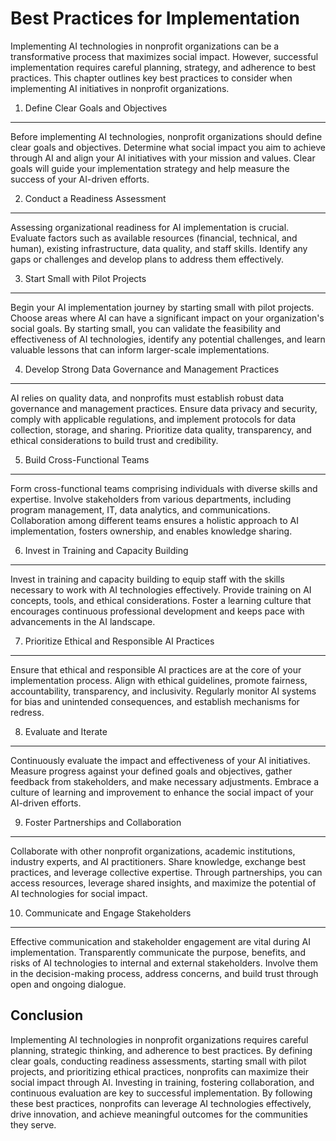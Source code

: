 Best Practices for Implementation
=================================

Implementing AI technologies in nonprofit organizations can be a transformative process that maximizes social impact. However, successful implementation requires careful planning, strategy, and adherence to best practices. This chapter outlines key best practices to consider when implementing AI initiatives in nonprofit organizations.

1. Define Clear Goals and Objectives
------------------------------------

Before implementing AI technologies, nonprofit organizations should define clear goals and objectives. Determine what social impact you aim to achieve through AI and align your AI initiatives with your mission and values. Clear goals will guide your implementation strategy and help measure the success of your AI-driven efforts.

2. Conduct a Readiness Assessment
---------------------------------

Assessing organizational readiness for AI implementation is crucial. Evaluate factors such as available resources (financial, technical, and human), existing infrastructure, data quality, and staff skills. Identify any gaps or challenges and develop plans to address them effectively.

3. Start Small with Pilot Projects
----------------------------------

Begin your AI implementation journey by starting small with pilot projects. Choose areas where AI can have a significant impact on your organization's social goals. By starting small, you can validate the feasibility and effectiveness of AI technologies, identify any potential challenges, and learn valuable lessons that can inform larger-scale implementations.

4. Develop Strong Data Governance and Management Practices
----------------------------------------------------------

AI relies on quality data, and nonprofits must establish robust data governance and management practices. Ensure data privacy and security, comply with applicable regulations, and implement protocols for data collection, storage, and sharing. Prioritize data quality, transparency, and ethical considerations to build trust and credibility.

5. Build Cross-Functional Teams
-------------------------------

Form cross-functional teams comprising individuals with diverse skills and expertise. Involve stakeholders from various departments, including program management, IT, data analytics, and communications. Collaboration among different teams ensures a holistic approach to AI implementation, fosters ownership, and enables knowledge sharing.

6. Invest in Training and Capacity Building
-------------------------------------------

Invest in training and capacity building to equip staff with the skills necessary to work with AI technologies effectively. Provide training on AI concepts, tools, and ethical considerations. Foster a learning culture that encourages continuous professional development and keeps pace with advancements in the AI landscape.

7. Prioritize Ethical and Responsible AI Practices
--------------------------------------------------

Ensure that ethical and responsible AI practices are at the core of your implementation process. Align with ethical guidelines, promote fairness, accountability, transparency, and inclusivity. Regularly monitor AI systems for bias and unintended consequences, and establish mechanisms for redress.

8. Evaluate and Iterate
-----------------------

Continuously evaluate the impact and effectiveness of your AI initiatives. Measure progress against your defined goals and objectives, gather feedback from stakeholders, and make necessary adjustments. Embrace a culture of learning and improvement to enhance the social impact of your AI-driven efforts.

9. Foster Partnerships and Collaboration
----------------------------------------

Collaborate with other nonprofit organizations, academic institutions, industry experts, and AI practitioners. Share knowledge, exchange best practices, and leverage collective expertise. Through partnerships, you can access resources, leverage shared insights, and maximize the potential of AI technologies for social impact.

10. Communicate and Engage Stakeholders
---------------------------------------

Effective communication and stakeholder engagement are vital during AI implementation. Transparently communicate the purpose, benefits, and risks of AI technologies to internal and external stakeholders. Involve them in the decision-making process, address concerns, and build trust through open and ongoing dialogue.

Conclusion
----------

Implementing AI technologies in nonprofit organizations requires careful planning, strategic thinking, and adherence to best practices. By defining clear goals, conducting readiness assessments, starting small with pilot projects, and prioritizing ethical practices, nonprofits can maximize their social impact through AI. Investing in training, fostering collaboration, and continuous evaluation are key to successful implementation. By following these best practices, nonprofits can leverage AI technologies effectively, drive innovation, and achieve meaningful outcomes for the communities they serve.
